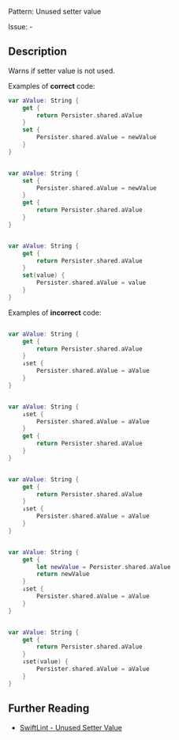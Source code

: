 Pattern: Unused setter value

Issue: -

## Description

Warns if setter value is not used.

Examples of **correct** code:

```swift
var aValue: String {
    get {
        return Persister.shared.aValue
    }
    set {
        Persister.shared.aValue = newValue
    }
}


var aValue: String {
    set {
        Persister.shared.aValue = newValue
    }
    get {
        return Persister.shared.aValue
    }
}


var aValue: String {
    get {
        return Persister.shared.aValue
    }
    set(value) {
        Persister.shared.aValue = value
    }
}

```
Examples of **incorrect** code:

```swift

var aValue: String {
    get {
        return Persister.shared.aValue
    }
    ↓set {
        Persister.shared.aValue = aValue
    }
}


var aValue: String {
    ↓set {
        Persister.shared.aValue = aValue
    }
    get {
        return Persister.shared.aValue
    }
}


var aValue: String {
    get {
        return Persister.shared.aValue
    }
    ↓set {
        Persister.shared.aValue = aValue
    }
}


var aValue: String {
    get {
        let newValue = Persister.shared.aValue
        return newValue
    }
    ↓set {
        Persister.shared.aValue = aValue
    }
}


var aValue: String {
    get {
        return Persister.shared.aValue
    }
    ↓set(value) {
        Persister.shared.aValue = aValue
    }
}

```

## Further Reading

* [SwiftLint - Unused Setter Value](https://github.com/realm/SwiftLint/blob/master/Rules.md#unused-setter-value)